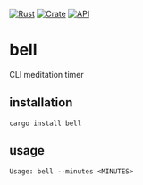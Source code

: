 [![Rust](https://github.com/jaredforth/bell/actions/workflows/rust.yml/badge.svg)](https://github.com/jaredforth/bell/actions/workflows/rust.yml)
[![Crate](https://img.shields.io/crates/v/bell.svg)](https://crates.io/crates/bell)
[![API](https://docs.rs/webp/badge.svg)](https://docs.rs/bell)

# bell

CLI meditation timer

## installation

```
cargo install bell
```

## usage

```
Usage: bell --minutes <MINUTES>
```
